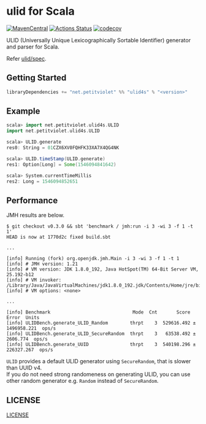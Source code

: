# ulid for Scala

[![MavenCentral](https://maven-badges.herokuapp.com/maven-central/net.petitviolet/ulid4s_2.13/badge.svg)](https://maven-badges.herokuapp.com/maven-central/net.petitviolet/ulid4s_2.13)
 [![Actions Status](https://github.com/petitviolet/ulid4s/workflows/action/badge.svg)](https://github.com/petitviolet/ulid4s/actions)
 [![codecov](https://codecov.io/gh/petitviolet/ulid4s/branch/master/graph/badge.svg)](https://codecov.io/gh/petitviolet/ulid4s)


ULID (Universally Unique Lexicographically Sortable Identifier) generator and parser for Scala.

Refer [ulid/spec](https://github.com/ulid/spec).

## Getting Started

```scala
libraryDependencies += "net.petitviolet" %% "ulid4s" % "<version>"
```

## Example

```scala
scala> import net.petitviolet.ulid4s.ULID
import net.petitviolet.ulid4s.ULID

scala> ULID.generate
res0: String = 01CZX6XV0FQHFK33XA7X4QG4NK

scala> ULID.timeStamp(ULID.generate)
res1: Option[Long] = Some(1546094841642)

scala> System.currentTimeMillis
res2: Long = 1546094852651
```

## Performance

JMH results are below.

```
$ git checkout v0.3.0 && sbt 'benchmark / jmh:run -i 3 -wi 3 -f 1 -t 1'
HEAD is now at 1770d2c fixed build.sbt

...

[info] Running (fork) org.openjdk.jmh.Main -i 3 -wi 3 -f 1 -t 1
[info] # JMH version: 1.21
[info] # VM version: JDK 1.8.0_192, Java HotSpot(TM) 64-Bit Server VM, 25.192-b12
[info] # VM invoker: /Library/Java/JavaVirtualMachines/jdk1.8.0_192.jdk/Contents/Home/jre/bin/java
[info] # VM options: <none>

...

[info] Benchmark                              Mode  Cnt       Score         Error  Units
[info] ULIDBench.generate_ULID_Random        thrpt    3  529616.492 ± 1496958.221  ops/s
[info] ULIDBench.generate_ULID_SecureRandom  thrpt    3   63538.492 ±    2606.774  ops/s
[info] ULIDBench.generate_UUID               thrpt    3  540198.296 ±  226327.267  ops/s
```

`ULID` provides a default ULID generator using `SecureRandom`, that is slower than UUID v4.  
If you do not need strong randomeness on generating ULID, you can use other random generator e.g. `Random` instead of `SecureRandom`.

## LICENSE

[LICENSE](https://github.com/petitviolet/ulid4s/blob/master/LICENSE)
